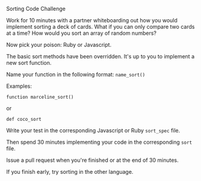Sorting Code Challenge

Work for 10 minutes with a partner whiteboarding out how you would implement sorting a deck of cards.
What if you can only compare two cards at a time?
How would you sort an array of random numbers?

Now pick your poison: Ruby or Javascript.

The basic sort methods have been overridden.  It's up to you to implement a new sort function.

Name your function in the following format: `name_sort()`

Examples:

`function marceline_sort()`

or

`def coco_sort`

Write your test in the corresponding Javascript or Ruby `sort_spec` file.

Then spend 30 minutes implementing your code in the corresponding `sort` file.

Issue a pull request when you're finished or at the end of 30 minutes.

If you finish early, try sorting in the other language.
